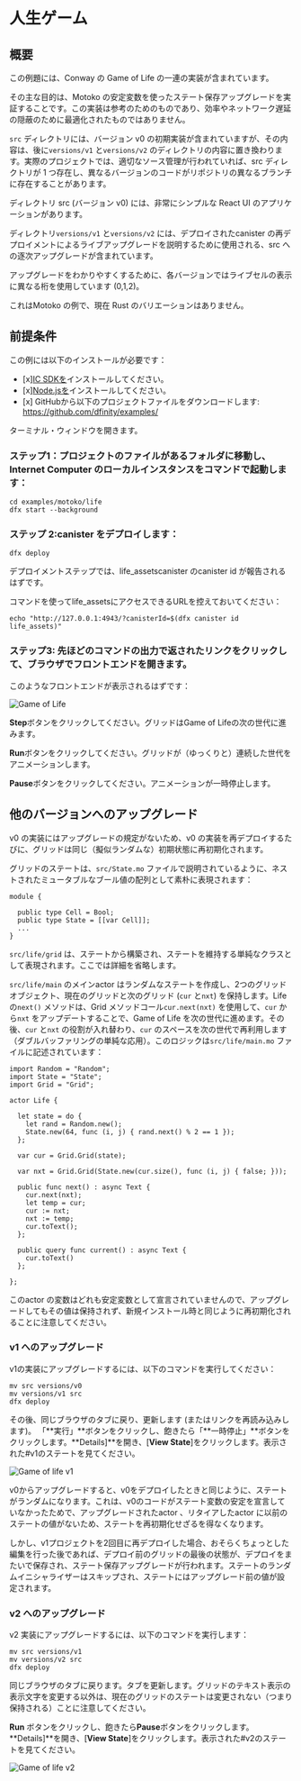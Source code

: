 # 人生ゲーム

## 概要

この例題には、Conway の Game of Life の一連の実装が含まれています。

その主な目的は、Motoko の安定変数を使ったステート保存アップグレードを実証することです。この実装は参考のためのものであり、効率やネットワーク遅延の隠蔽のために最適化されたものではありません。

`src` ディレクトリには、バージョン v0 の初期実装が含まれていますが、その内容は、後に`versions/v1` と`versions/v2` のディレクトリの内容に置き換わります。実際のプロジェクトでは、適切なソース管理が行われていれば、src ディレクトリが 1 つ存在し、異なるバージョンのコードがリポジトリの異なるブランチに存在することがあります。

ディレクトリ src (バージョン v0) には、非常にシンプルな React UI のアプリケーションがあります。

ディレクトリ`versions/v1` と`versions/v2` には、デプロイされたcanister の再デプロイメントによるライブアップグレードを説明するために使用される、src への逐次アップグレードが含まれています。

アップグレードをわかりやすくするために、各バージョンではライブセルの表示に異なる桁を使用しています (0,1,2)。

これはMotoko の例で、現在 Rust のバリエーションはありません。

## 前提条件

この例には以下のインストールが必要です：

- \[x\][IC SDKを](../developer-docs/setup/install/index.mdx)インストールしてください。
- \[x\][Node.jsを](https://nodejs.org/en/download/)インストールしてください。
- \[x\] GitHubから以下のプロジェクトファイルをダウンロードします: https://github.com/dfinity/examples/

ターミナル・ウィンドウを開きます。

### ステップ1：プロジェクトのファイルがあるフォルダに移動し、Internet Computer のローカルインスタンスをコマンドで起動します：

    cd examples/motoko/life
    dfx start --background

### ステップ 2:canister をデプロイします：

    dfx deploy

デプロイメントステップでは、life\_assetscanister のcanister id が報告されるはずです。

コマンドを使ってlife\_assetsにアクセスできるURLを控えておいてください：

    echo "http://127.0.0.1:4943/?canisterId=$(dfx canister id life_assets)"

### ステップ3: 先ほどのコマンドの出力で返されたリンクをクリックして、ブラウザでフロントエンドを開きます。

このようなフロントエンドが表示されるはずです：

![Game of Life](./_attachments/game-of-life.png)

**Step**ボタンをクリックしてください。グリッドはGame of Lifeの次の世代に進みます。

**Run**ボタンをクリックしてください。グリッドが（ゆっくりと）連続した世代をアニメーションします。

**Pause**ボタンをクリックしてください。アニメーションが一時停止します。

## 他のバージョンへのアップグレード

v0 の実装にはアップグレードの規定がないため、v0 の実装を再デプロイするたびに、グリッドは同じ（擬似ランダムな）初期状態に再初期化されます。

グリッドのステートは、`src/State.mo` ファイルで説明されているように、ネストされたミュータブルなブール値の配列として素朴に表現されます：

    module {
    
      public type Cell = Bool;
      public type State = [[var Cell]];
      ...
    }

`src/life/grid` は、ステートから構築され、ステートを維持する単純なクラスとして表現されます。ここでは詳細を省略します。

`src/life/main` のメインactor はランダムなステートを作成し、2つのグリッドオブジェクト、現在のグリッドと次のグリッド (`cur` と`nxt`) を保持します。Life の`next()` メソッドは、Grid メソッドコール`cur.next(nxt)` を使用して、`cur` から`nxt` をアップデートすることで、Game of Life を次の世代に進めます。その後、`cur` と`nxt` の役割が入れ替わり、`cur` のスペースを次の世代で再利用します（ダブルバッファリングの単純な応用）。このロジックは`src/life/main.mo` ファイルに記述されています：

    import Random = "Random";
    import State = "State";
    import Grid = "Grid";
    
    actor Life {
    
      let state = do {
        let rand = Random.new();
        State.new(64, func (i, j) { rand.next() % 2 == 1 });
      };
    
      var cur = Grid.Grid(state);
    
      var nxt = Grid.Grid(State.new(cur.size(), func (i, j) { false; }));
    
      public func next() : async Text {
        cur.next(nxt);
        let temp = cur;
        cur := nxt;
        nxt := temp;
        cur.toText();
      };
    
      public query func current() : async Text {
        cur.toText()
      };
    
    };

このactor の変数はどれも安定変数として宣言されていませんので、アップグレードしてもその値は保持されず、新規インストール時と同じように再初期化されることに注意してください。

### v1 へのアップグレード

v1の実装にアップグレードするには、以下のコマンドを実行してください：

    mv src versions/v0
    mv versions/v1 src
    dfx deploy

その後、同じブラウザのタブに戻り、更新します (またはリンクを再読み込みします)。
「**実行」**ボタンをクリックし、飽きたら「**一時停止」**ボタンをクリックします。**Details\]**を開き、\[**View State**\]をクリックします。表示された\#v1のステートを見てください。

![Game of life v1](./_attachments/game-of-life2.png)

v0からアップグレードすると、v0をデプロイしたときと同じように、ステートがランダムになります。これは、v0のコードがステート変数の安定を宣言していなかったためで、アップグレードされたactor 、リタイアしたactor に以前のステートの値がないため、ステートを再初期化せざるを得なくなります。

しかし、v1プロジェクトを2回目に再デプロイした場合、おそらくちょっとした編集を行った後であれば、デプロイ前のグリッドの最後の状態が、デプロイをまたいで保存され、ステート保存アップグレードが行われます。ステートのランダムイニシャライザーはスキップされ、ステートにはアップグレード前の値が設定されます。

### v2 へのアップグレード

v2 実装にアップグレードするには、以下のコマンドを実行します：

    mv src versions/v1
    mv versions/v2 src
    dfx deploy

同じブラウザのタブに戻ります。タブを更新します。グリッドのテキスト表示の表示文字を変更する以外は、現在のグリッドのステートは変更されない（つまり保持される）ことに注意してください。

**Run** ボタンをクリックし、飽きたら**Pause**ボタンをクリックします。**Details\]**を開き、\[**View State**\]をクリックします。表示された\#v2のステートを見てください。

![Game of life v2](./_attachments/game-of-life3.png)

<!---
# Game of Life

## Overview

This example contains a series of implementations of Conway's Game of Life.

Its main purpose is to demonstrate state-preserving upgrades using Motoko's stable variables. The implementations are meant to be instructive and are not optimized for efficiency or to hide network latency, which a production implementation would need to consider.

Our `src` directory contains the initial, version v0, implementation but its contents will later be replaced with contents from directories `versions/v1` and `versions/v2`. In a real project, with proper source control, there might be a single src directory, with different versions of code residing in different branches of the repository.

Directory src (version v0) contains an application with a very simple React UI.

Directories `versions/v1` and `versions/v2` contain sequential upgrades to src used to illustrate live upgrade by re-deployment of a deployed canister.

To make upgrades apparent, each version uses a different digit to display live cells (0,1,2).

This is a Motoko example that does not currently have a Rust variant. 


## Prerequisites
This example requires an installation of:

- [x] Install the [IC SDK](../developer-docs/setup/install/index.mdx).
- [x] Install [Node.js](https://nodejs.org/en/download/).
- [x] Download the following project files from GitHub: https://github.com/dfinity/examples/

Begin by opening a terminal window.

### Step 1: Navigate into the folder containing the project's files and start a local instance of the Internet Computer with the command:

```
cd examples/motoko/life
dfx start --background
```

### Step 2: Deploy the canister:

```
dfx deploy
```

The deployment step should report a canister id for the life_assets canister.

Take note of the URL at which the life_assets is accessible using the command:

```
echo "http://127.0.0.1:4943/?canisterId=$(dfx canister id life_assets)"
```

### Step 3: Open the frontend in your browser by clicking on the link returned in the output of the previous command.

You should see a frontend like this: 

![Game of Life](./_attachments/game-of-life.png)

Click the button **Step**. The grid will advance to the next generation of the Game of Life.

Click the button **Run**. The grid will (slowly) animate sequential generations.

Click the button **Pause**. The animation will pause.

## Upgrading to other versions

Because the v0 implementation makes no provision for upgrades, every time you re-deploy the v0 implementation, the grid will be re-initialized to the same(pseudo-random) initial state.

The state of the grid is represented naively as a nested, mutable array of Boolean values, as described in the `src/State.mo` file:

```
module {

  public type Cell = Bool;
  public type State = [[var Cell]];
  ...
}
```

A `src/life/grid` is represented as a simple class constructed from, and maintaining, state. We omit the details here.

The main actor in `src/life/main` creates a random state and maintains two grid objects, the current and next grid (`cur` and `nxt`). Life's `next()` method advances the Game of Life to the next generation by updating `nxt` from `cur`, using Grid method call `cur.next(nxt)`. The roles of `cur` and `nxt` are then swapped to re-use `cur`'s space for the next generation (a simple application of double-buffering). This logic is described in the `src/life/main.mo` file:

```
import Random = "Random";
import State = "State";
import Grid = "Grid";

actor Life {

  let state = do {
    let rand = Random.new();
    State.new(64, func (i, j) { rand.next() % 2 == 1 });
  };

  var cur = Grid.Grid(state);

  var nxt = Grid.Grid(State.new(cur.size(), func (i, j) { false; }));

  public func next() : async Text {
    cur.next(nxt);
    let temp = cur;
    cur := nxt;
    nxt := temp;
    cur.toText();
  };

  public query func current() : async Text {
    cur.toText()
  };

};
```

Note that none of the variables in this actor are declared stable so their values will not be preserved across upgrade, but re-initialized as on a fresh installation.


### Upgrading to v1
To upgrade to the v1 implementation, issue these commands:

```
mv src versions/v0
mv versions/v1 src
dfx deploy
```

Then, return to the same browser tab and refresh (or re-load the link). Note the current grid state is unchanged (thus preserved), apart from changing display character in grid.
Click button **Run**, then click button **Pause** when bored. Open **Details** and click **View State**. Admire the #v1 state on display.

![Game of life v1](./_attachments/game-of-life2.png)

After first upgrading from v0 the state will be random, as on deploying v0. This is because the v0 code did not declare its state variable stable, forcing the upgraded actor to re-initialize state as no previous value for state is available in the retired actor.

However, if you re-deploy the v1 project a second time, perhaps after making a minor edit, you'll see the last state of the grid, before deployment, preserved across the deployment, in a state-preserving upgrade. The random initializer for state is skipped and state just assumes the value it had before the upgrade.


### Upgrading to v2:
To upgrade to the v2 implementation, issue these commands:

```
mv src versions/v1
mv versions/v2 src
dfx deploy
```

Return to the same browser tab. Refresh the tab. Note the current grid state is unchanged (thus preserved), apart from changing the display character in the textual display of the grid.

Click button **Run**, then click button **Pause** when bored. Open **Details** and click **View State**. Admire the #v2 state on display.

![Game of life v2](./_attachments/game-of-life3.png)
-->

